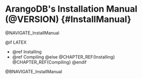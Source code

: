 ArangoDB's Installation Manual (@VERSION) {#InstallManual}
==========================================================

@NAVIGATE_InstallManual

@if LATEX
- @ref Installing
- @ref Compiling
@else
@CHAPTER_REF{Installing}
@CHAPTER_REF{Compiling}
@endif

@BNAVIGATE_InstallManual
